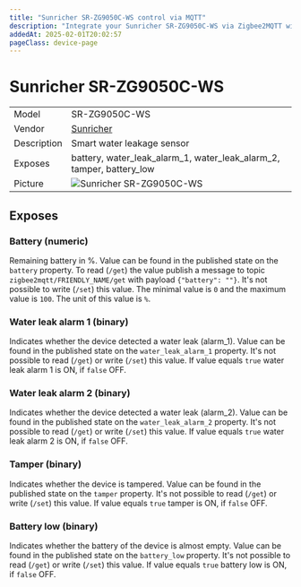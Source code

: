 ```yaml
---
title: "Sunricher SR-ZG9050C-WS control via MQTT"
description: "Integrate your Sunricher SR-ZG9050C-WS via Zigbee2MQTT with whatever smart home infrastructure you are using without the vendor's bridge or gateway."
addedAt: 2025-02-01T20:02:57
pageClass: device-page
---
```


<!-- !!!! -->
<!-- ATTENTION: This file is auto-generated through docgen! -->
<!-- You can only edit the "Notes"-Section between the two comment lines "Notes BEGIN" and "Notes END". -->
<!-- Do not use h1 or h2 heading within "## Notes"-Section. -->
<!-- !!!! -->

# Sunricher SR-ZG9050C-WS

|     |     |
|-----|-----|
| Model | SR-ZG9050C-WS  |
| Vendor  | [Sunricher](/supported-devices/#v=Sunricher)  |
| Description | Smart water leakage sensor |
| Exposes | battery, water_leak_alarm_1, water_leak_alarm_2, tamper, battery_low |
| Picture | ![Sunricher SR-ZG9050C-WS](https://www.zigbee2mqtt.io/images/devices/SR-ZG9050C-WS.png) |


<!-- Notes BEGIN: You can edit here. Add "## Notes" headline if not already present. -->


<!-- Notes END: Do not edit below this line -->




## Exposes

### Battery (numeric)
Remaining battery in %.
Value can be found in the published state on the `battery` property.
To read (`/get`) the value publish a message to topic `zigbee2mqtt/FRIENDLY_NAME/get` with payload `{"battery": ""}`.
It's not possible to write (`/set`) this value.
The minimal value is `0` and the maximum value is `100`.
The unit of this value is `%`.

### Water leak alarm 1 (binary)
Indicates whether the device detected a water leak (alarm_1).
Value can be found in the published state on the `water_leak_alarm_1` property.
It's not possible to read (`/get`) or write (`/set`) this value.
If value equals `true` water leak alarm 1 is ON, if `false` OFF.

### Water leak alarm 2 (binary)
Indicates whether the device detected a water leak (alarm_2).
Value can be found in the published state on the `water_leak_alarm_2` property.
It's not possible to read (`/get`) or write (`/set`) this value.
If value equals `true` water leak alarm 2 is ON, if `false` OFF.

### Tamper (binary)
Indicates whether the device is tampered.
Value can be found in the published state on the `tamper` property.
It's not possible to read (`/get`) or write (`/set`) this value.
If value equals `true` tamper is ON, if `false` OFF.

### Battery low (binary)
Indicates whether the battery of the device is almost empty.
Value can be found in the published state on the `battery_low` property.
It's not possible to read (`/get`) or write (`/set`) this value.
If value equals `true` battery low is ON, if `false` OFF.

